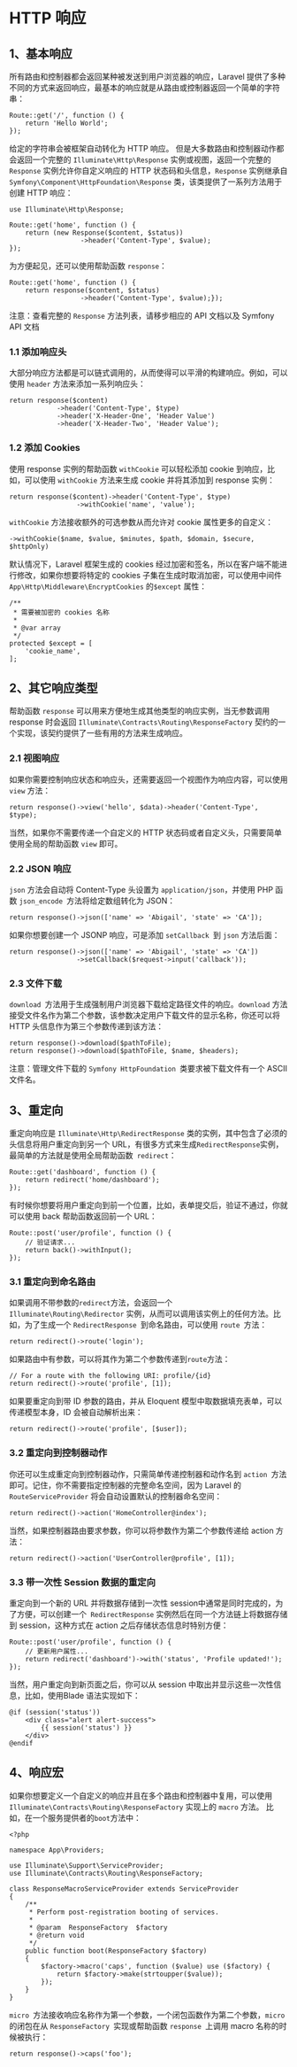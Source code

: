 # HTTP 响应

## 1、基本响应
所有路由和控制器都会返回某种被发送到用户浏览器的响应，Laravel 提供了多种不同的方式来返回响应，最基本的响应就是从路由或控制器返回一个简单的字符串：

```
Route::get('/', function () {
    return 'Hello World';
});
```

给定的字符串会被框架自动转化为 HTTP 响应。
但是大多数路由和控制器动作都会返回一个完整的 `Illuminate\Http\Response` 实例或视图，返回一个完整的 `Response` 实例允许你自定义响应的 HTTP 状态码和头信息，`Response` 实例继承自 `Symfony\Component\HttpFoundation\Response` 类，该类提供了一系列方法用于创建 HTTP 响应：

```
use Illuminate\Http\Response;

Route::get('home', function () {
    return (new Response($content, $status))
                  ->header('Content-Type', $value);
});
```

为方便起见，还可以使用帮助函数 `response`：

```
Route::get('home', function () {
    return response($content, $status)
                  ->header('Content-Type', $value);});
```

注意：查看完整的 `Response` 方法列表，请移步相应的 API 文档以及 Symfony API 文档

### 1.1 添加响应头
大部分响应方法都是可以链式调用的，从而使得可以平滑的构建响应。例如，可以使用 `header` 方法来添加一系列响应头：

```
return response($content)
            ->header('Content-Type', $type)
            ->header('X-Header-One', 'Header Value')
            ->header('X-Header-Two', 'Header Value');
```

### 1.2 添加 Cookies
使用 response 实例的帮助函数 `withCookie` 可以轻松添加 cookie 到响应，比如，可以使用 `withCookie` 方法来生成 cookie 并将其添加到 response 实例：

```
return response($content)->header('Content-Type', $type)
                 ->withCookie('name', 'value');
```

`withCookie` 方法接收额外的可选参数从而允许对 cookie 属性更多的自定义：

```
->withCookie($name, $value, $minutes, $path, $domain, $secure, $httpOnly)
```

默认情况下，Laravel 框架生成的 cookies 经过加密和签名，所以在客户端不能进行修改，如果你想要将特定的 cookies 子集在生成时取消加密，可以使用中间件 `App\Http\Middleware\EncryptCookies` 的`$except` 属性：

```
/**
 * 需要被加密的 cookies 名称
 *
 * @var array
 */
protected $except = [
    'cookie_name',
];
```

## 2、其它响应类型
帮助函数 `response` 可以用来方便地生成其他类型的响应实例，当无参数调用 response 时会返回 `Illuminate\Contracts\Routing\ResponseFactory` 契约的一个实现，该契约提供了一些有用的方法来生成响应。

### 2.1 视图响应
如果你需要控制响应状态和响应头，还需要返回一个视图作为响应内容，可以使用 `view` 方法：

```
return response()->view('hello', $data)->header('Content-Type', $type);
```

当然，如果你不需要传递一个自定义的 HTTP 状态码或者自定义头，只需要简单使用全局的帮助函数 `view` 即可。

### 2.2 JSON 响应
`json` 方法会自动将 Content-Type 头设置为 `application/json`，并使用 PHP 函数 `json_encode `方法将给定数组转化为 JSON：

```
return response()->json(['name' => 'Abigail', 'state' => 'CA']);
```

如果你想要创建一个 JSONP 响应，可是添加 `setCallback `到 `json` 方法后面：

```
return response()->json(['name' => 'Abigail', 'state' => 'CA'])
                 ->setCallback($request->input('callback'));
```

### 2.3 文件下载
`download `方法用于生成强制用户浏览器下载给定路径文件的响应。`download` 方法接受文件名作为第二个参数，该参数决定用户下载文件的显示名称，你还可以将 HTTP 头信息作为第三个参数传递到该方法：

```
return response()->download($pathToFile);
return response()->download($pathToFile, $name, $headers);
```

注意：管理文件下载的 `Symfony HttpFoundation `类要求被下载文件有一个 ASCII 文件名。

## 3、重定向
重定向响应是 `Illuminate\Http\RedirectResponse` 类的实例，其中包含了必须的头信息将用户重定向到另一个 URL，有很多方式来生成` RedirectResponse `实例，最简单的方法就是使用全局帮助函数` redirect`：

```
Route::get('dashboard', function () {
    return redirect('home/dashboard');
});
```

有时候你想要将用户重定向到前一个位置，比如，表单提交后，验证不通过，你就可以使用 back 帮助函数返回前一个 URL：

```
Route::post('user/profile', function () {
    // 验证请求...
    return back()->withInput();
});
```

### 3.1 重定向到命名路由
如果调用不带参数的` redirect `方法，会返回一个 `Illuminate\Routing\Redirector` 实例，从而可以调用该实例上的任何方法。比如，为了生成一个 `RedirectResponse `到命名路由，可以使用 `route `方法：

```
return redirect()->route('login');
```

如果路由中有参数，可以将其作为第二个参数传递到` route `方法：

```
// For a route with the following URI: profile/{id}
return redirect()->route('profile', [1]);
```

如果要重定向到带 ID 参数的路由，并从 Eloquent 模型中取数据填充表单，可以传递模型本身，ID 会被自动解析出来：

```
return redirect()->route('profile', [$user]);
```

### 3.2 重定向到控制器动作
你还可以生成重定向到控制器动作，只需简单传递控制器和动作名到 `action `方法即可。记住，你不需要指定控制器的完整命名空间，因为 Laravel 的` RouteServiceProvider` 将会自动设置默认的控制器命名空间：

```
return redirect()->action('HomeController@index');
```

当然，如果控制器路由要求参数，你可以将参数作为第二个参数传递给 action 方法：

```
return redirect()->action('UserController@profile', [1]);
```

### 3.3 带一次性 Session 数据的重定向
重定向到一个新的 URL 并将数据存储到一次性 session中通常是同时完成的，为了方便，可以创建一个` RedirectResponse` 实例然后在同一个方法链上将数据存储到 session，这种方式在 action 之后存储状态信息时特别方便：

```
Route::post('user/profile', function () {
    // 更新用户属性...
    return redirect('dashboard')->with('status', 'Profile updated!');
});
```

当然，用户重定向到新页面之后，你可以从 session 中取出并显示这些一次性信息，比如，使用Blade 语法实现如下：

```
@if (session('status'))
    <div class="alert alert-success">
        {{ session('status') }}
    </div>
@endif
```

## 4、响应宏
如果你想要定义一个自定义的响应并且在多个路由和控制器中复用，可以使用 `Illuminate\Contracts\Routing\ResponseFactory` 实现上的 `macro` 方法。
比如，在一个服务提供者的` boot `方法中：

```
<?php

namespace App\Providers;

use Illuminate\Support\ServiceProvider;
use Illuminate\Contracts\Routing\ResponseFactory;

class ResponseMacroServiceProvider extends ServiceProvider
{
    /**
     * Perform post-registration booting of services.
     *
     * @param  ResponseFactory  $factory
     * @return void
     */
    public function boot(ResponseFactory $factory)
    {
        $factory->macro('caps', function ($value) use ($factory) {
            return $factory->make(strtoupper($value));
        });
    }
}
```

`micro `方法接收响应名称作为第一个参数，一个闭包函数作为第二个参数，`micro` 的闭包在从 `ResponseFactory `实现或帮助函数 `response `上调用 macro 名称的时候被执行：

```
return response()->caps('foo');
```
